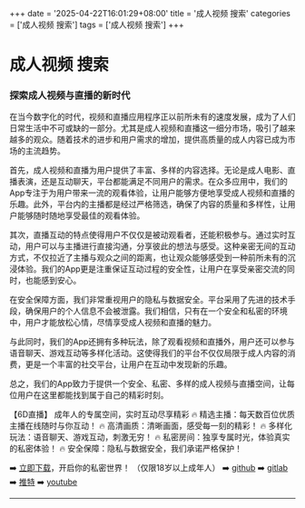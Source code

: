 +++
date = '2025-04-22T16:01:29+08:00'
title = '成人视频 搜索'
categories = ['成人视频 搜索']
tags = ['成人视频 搜索']
+++

# 成人视频 搜索

### 探索成人视频与直播的新时代

在当今数字化的时代，视频和直播应用程序正以前所未有的速度发展，成为了人们日常生活中不可或缺的一部分。尤其是成人视频和直播这一细分市场，吸引了越来越多的观众。随着技术的进步和用户需求的增加，提供高质量的成人内容已成为市场的主流趋势。

首先，成人视频和直播为用户提供了丰富、多样的内容选择。无论是成人电影、直播表演，还是互动聊天，平台都能满足不同用户的需求。在众多应用中，我们的App专注于为用户带来一流的观看体验，让用户能够方便地享受成人视频和直播的乐趣。此外，平台内的主播都是经过严格筛选，确保了内容的质量和多样性，让用户能够随时随地享受最佳的观看体验。

其次，直播互动的特点使得用户不仅仅是被动观看者，还能积极参与。通过实时互动，用户可以与主播进行直接沟通，分享彼此的想法与感受。这种亲密无间的互动方式，不仅拉近了主播与观众之间的距离，也让观众能够感受到一种前所未有的沉浸体验。我们的App更是注重保证互动过程的安全性，让用户在享受亲密交流的同时，也能感到安心。

在安全保障方面，我们非常重视用户的隐私与数据安全。平台采用了先进的技术手段，确保用户的个人信息不会被泄露。我们相信，只有在一个安全和私密的环境中，用户才能放松心情，尽情享受成人视频和直播的魅力。

与此同时，我们的App还拥有多种玩法，除了观看视频和直播外，用户还可以参与语音聊天、游戏互动等多样化活动。这使得我们的平台不仅仅局限于成人内容的消费，更是一个丰富的社交平台，让用户在互动中发现新的乐趣。

总之，我们的App致力于提供一个安全、私密、多样的成人视频与直播空间，让每位用户在这里都能找到属于自己的精彩时刻。

【6D直播】
成年人的专属空间，实时互动尽享精彩
🔥 精选主播：每天数百位优质主播在线随时与你互动！
🔥 高清画质：清晰画面，感受每一刻的精彩！
🔥 多样化玩法：语音聊天、游戏互动，刺激无穷！
🔥 私密房间：独享专属时光，体验真实的私密体验！
🔥 安全保障：隐私与数据安全，我们承诺严格保护！

➡️ [立即下载](https://down123.s3.ap-east-1.amazonaws.com/down/down.html?channelCode=blog)，开启你的私密世界！
（仅限18岁以上成年人）
➡️ [github](https://aldult-live.github.io/)
➡️ [gitlab](https://seo-09598d.gitlab.io/)
➡️ [推特](https://x.com/wegame33)
➡️ [youtube](https://www.youtube.com/@6Dlive)

---
